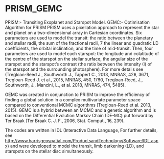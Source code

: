# PRISM_GEMC
PRISM:- Transiting Exoplanet and Starspot Model. GEMC:-  Optimisation Algorithm for PRISM
PRISM uses a pixellation approach to represent the star and planet on a two-dimensional array in Cartesian coordinates. Six parameters are used to model the transit: the ratio between the planetary and stellar radii, the sum of the fractional radii, 7 the linear and quadratic LD coefficients, the orbital inclination, and the time of mid-transit. Then, four parameters are used to model each starspot: the longitude and colatitude of the centre of the starspot on the stellar surface, the angular size of the starspot and the starspot’s contrast (the ratio between the intensity (I) of the starspot and the surrounding photosphere). For more details see (Tregloan-Reed J., Southworth J., Tappert C., 2013, MNRAS, 428, 3671, Tregloan-Reed J. et al., 2015, MNRAS, 450, 1760, Tregloan-Reed, J., Southworth, J., Mancini, L., et al. 2018, MNRAS, 474, 5485).

GEMC was created in conjunction to PRISM to improve the efficiency of finding a global solution in a complex multivariate parameter space compared to conventional MCMC algorithms (Tregloan-Reed et al. 2013, 2015). GEMC is a hybrid between an MCMC and a genetic algorithm and is based on the Differential Evolution Markov Chain (DE-MC) put forward by Ter Braak (Ter Braak C. J. F., 2006, Stat. Comput., 16, 239).

The codes are written in IDL (Interactive Data Language, For further details, see http://www.harrisgeospatial.com/ProductsandTechnology/Software/IDL.aspx) and were developed to model the transit, limb darkening (LD), and starspots on the stellar disc simultaneously.

